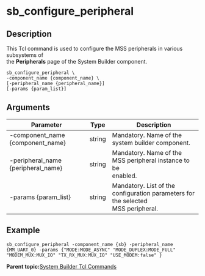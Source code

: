 # sb\_configure\_peripheral

## Description

This Tcl command is used to configure the MSS peripherals in various subsystems of<br /> the **Peripherals** page of the System Builder component.

```
sb_configure_peripheral \
-component_name {component_name} \
[-peripheral_name {peripheral_name}]
[-params {param_list}]

```

## Arguments

|Parameter|Type|Description|
|---------|----|-----------|
|-component\_name \{component\_name\}|string|Mandatory. Name of the system builder component.|
|-peripheral\_name \{peripheral\_name\}|string|Mandatory. Name of the MSS peripheral instance to be<br /> enabled.|
|-params \{param\_list\}|string|Mandatory. List of the configuration parameters for the selected<br /> MSS peripheral.|

## Example

```
sb_configure_peripheral -component_name {sb} -peripheral_name {MM_UART_0} -params {"MODE:MODE_ASYNC" "MODE_DUPLEX:MODE_FULL" "MODEM_MUX:MUX_IO" "TX_RX_MUX:MUX_IO" "USE_MODEM:false" }
```

**Parent topic:**[System Builder Tcl Commands](GUID-D8832000-73FB-42DC-860F-FF30F05EE075.md)

